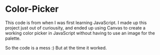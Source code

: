 # Color-Picker

This code is from when I was first learning JavaScript. I made up this project just out of curiousity, and ended up using Canvas to create a working color picker in JavaScript without having to use an image for the palette.

So the code is a mess :) But at the time it worked.

